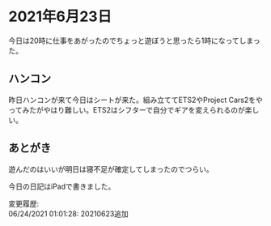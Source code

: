 # 2021年6月23日

今日は20時に仕事をあがったのでちょっと遊ぼうと思ったら1時になってしまった。

## ハンコン

昨日ハンコンが来て今日はシートが来た。組み立ててETS2やProject Cars2をやってみたがやはり難しい。ETS2はシフターで自分でギアを変えられるのが楽しい。

## あとがき

遊んだのはいいが明日は寝不足が確定してしまったのでつらい。

今日の日記はiPadで書きました。

変更履歴:  
06/24/2021 01:01:28: 20210623追加  
